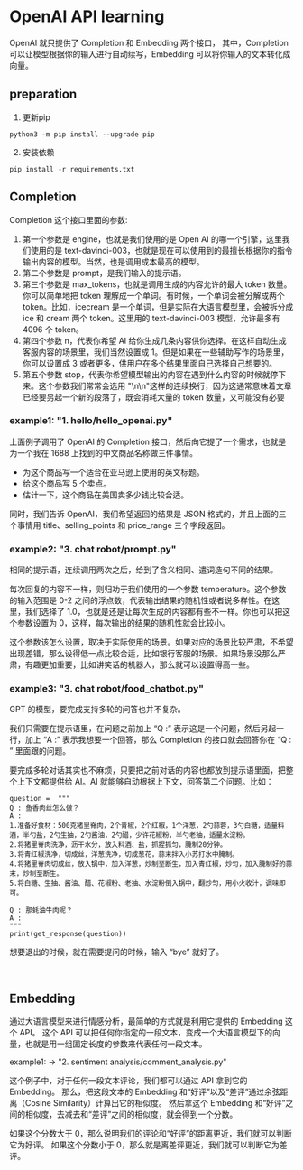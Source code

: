 # OpenAI API learning
OpenAI 就只提供了 Completion 和 Embedding 两个接口，
其中，Completion 可以让模型根据你的输入进行自动续写，Embedding 可以将你输入的文本转化成向量。

## preparation
1. 更新pip
```
python3 -m pip install --upgrade pip
```
2. 安装依赖
```
pip install -r requirements.txt
```

## Completion
Completion 这个接口里面的参数:
1. 第一个参数是 engine，也就是我们使用的是 Open AI 的哪一个引擎，这里我们使用的是 text-davinci-003，也就是现在可以使用到的最擅长根据你的指令输出内容的模型。当然，也是调用成本最高的模型。
2. 第二个参数是 prompt，是我们输入的提示语。
3. 第三个参数是 max_tokens，也就是调用生成的内容允许的最大 token 数量。你可以简单地把 token 理解成一个单词。有时候，一个单词会被分解成两个 token。比如，icecream 是一个单词，但是实际在大语言模型里，会被拆分成 ice 和 cream 两个 token。这里用的 text-davinci-003 模型，允许最多有 4096 个 token。
4. 第四个参数 n，代表你希望 AI 给你生成几条内容供你选择。在这样自动生成客服内容的场景里，我们当然设置成 1。但是如果在一些辅助写作的场景里，你可以设置成 3 或者更多，供用户在多个结果里面自己选择自己想要的。
5. 第五个参数 stop，代表你希望模型输出的内容在遇到什么内容的时候就停下来。这个参数我们常常会选用 "\n\n"这样的连续换行，因为这通常意味着文章已经要另起一个新的段落了，既会消耗大量的 token 数量，又可能没有必要
### example1: "1. hello/hello_openai.py"

上面例子调用了 OpenAI 的 Completion 接口，然后向它提了一个需求，也就是为一个我在 1688 上找到的中文商品名称做三件事情。
- 为这个商品写一个适合在亚马逊上使用的英文标题。
- 给这个商品写 5 个卖点。
- 估计一下，这个商品在美国卖多少钱比较合适。

同时，我们告诉 OpenAI，我们希望返回的结果是 JSON 格式的，并且上面的三个事情用 title、selling_points 和 price_range 三个字段返回。

### example2: "3. chat robot/prompt.py"
相同的提示语，连续调用两次之后，给到了含义相同、遣词造句不同的结果。

每次回复的内容不一样，则归功于我们使用的一个参数 temperature。这个参数的输入范围是 0-2 之间的浮点数，代表输出结果的随机性或者说多样性。在这里，我们选择了 1.0，也就是还是让每次生成的内容都有些不一样。你也可以把这个参数设置为 0，这样，每次输出的结果的随机性就会比较小。

这个参数该怎么设置，取决于实际使用的场景。如果对应的场景比较严肃，不希望出现差错，那么设得低一点比较合适，比如银行客服的场景。如果场景没那么严肃，有趣更加重要，比如讲笑话的机器人，那么就可以设置得高一些。

### example3: "3. chat robot/food_chatbot.py"
GPT 的模型，要完成支持多轮的问答也并不复杂。

我们只需要在提示语里，在问题之前加上 “Q :” 表示这是一个问题，然后另起一行，加上 “A :” 表示我想要一个回答，那么 Completion 的接口就会回答你在 “Q : ” 里面跟的问题。

要完成多轮对话其实也不麻烦，只要把之前对话的内容也都放到提示语里面，把整个上下文都提供给 AI。AI 就能够自动根据上下文，回答第二个问题。比如：
```
question =  """
Q : 鱼香肉丝怎么做？
A : 
1.准备好食材：500克猪里脊肉，2个青椒，2个红椒，1个洋葱，2勺蒜蓉，3勺白糖，适量料酒，半勺盐，2勺生抽，2勺酱油，2勺醋，少许花椒粉，半勺老抽，适量水淀粉。
2.将猪里脊肉洗净，沥干水分，放入料酒、盐，抓捏抓匀，腌制20分钟。
3.将青红椒洗净，切成丝，洋葱洗净，切成葱花，蒜末拌入小苏打水中腌制。
4.将猪里脊肉切成丝，放入锅中，加入洋葱，炒制至断生，加入青红椒，炒匀，加入腌制好的蒜末，炒制至断生。
5.将白糖、生抽、酱油、醋、花椒粉、老抽、水淀粉倒入锅中，翻炒匀，用小火收汁，调味即可。

Q : 那蚝油牛肉呢？
A : 
"""
print(get_response(question))
```
想要退出的时候，就在需要提问的时候，输入 “bye” 就好了。

<br>

## Embedding
通过大语言模型来进行情感分析，最简单的方式就是利用它提供的 Embedding 这个 API。
这个 API 可以把任何你指定的一段文本，变成一个大语言模型下的向量，也就是用一组固定长度的参数来代表任何一段文本。

example1: -> "2. sentiment analysis/comment_analysis.py"

这个例子中，对于任何一段文本评论，我们都可以通过 API 拿到它的 Embedding。
那么，把这段文本的 Embedding 和“好评”以及“差评”通过余弦距离（Cosine Similarity）计算出它的相似度。
然后拿这个 Embedding 和“好评”之间的相似度，去减去和“差评”之间的相似度，就会得到一个分数。

如果这个分数大于 0，那么说明我们的评论和“好评”的距离更近，我们就可以判断它为好评。
如果这个分数小于 0，那么就是离差评更近，我们就可以判断它为差评。